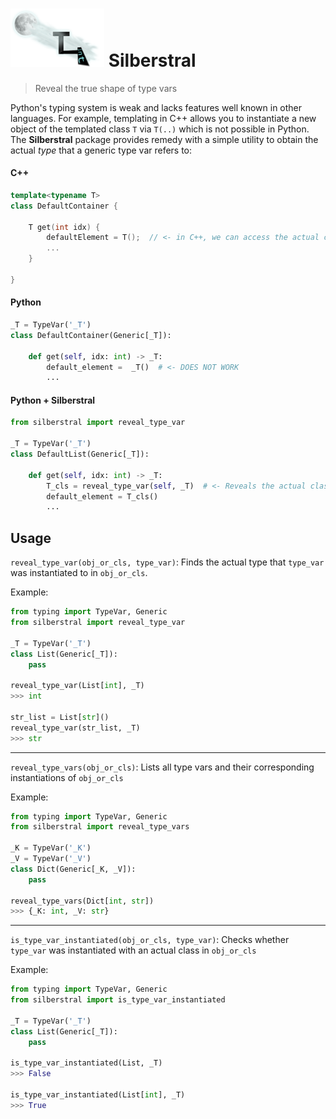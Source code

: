 <img src="logo.png" width="150px"> Silberstral
===========
>Reveal the true shape of type vars

Python's typing system is weak and lacks features well known in other languages. 
For example, templating in C++ allows you to instantiate a new object of the templated class `T` via `T(..)` which is not possible in Python.
The **Silberstral** package provides remedy with a simple utility to obtain the actual *type* that a generic type var refers to:

#### C++
```cpp
template<typename T>
class DefaultContainer {
    
    T get(int idx) {
        defaultElement = T();  // <- in C++, we can access the actual class of T
        ...
    }
    
}
```
#### Python
```python
_T = TypeVar('_T')
class DefaultContainer(Generic[_T]):
    
    def get(self, idx: int) -> _T:
        default_element =  _T()  # <- DOES NOT WORK
        ...
```

#### Python + Silberstral

```python
from silberstral import reveal_type_var

_T = TypeVar('_T')
class DefaultList(Generic[_T]):
    
    def get(self, idx: int) -> _T:
        T_cls = reveal_type_var(self, _T)  # <- Reveals the actual class of _T, e.g., int, str, ...
        default_element = T_cls()
        ...
```

## Usage
`reveal_type_var(obj_or_cls, type_var)`: Finds the actual type that `type_var` was instantiated to in `obj_or_cls`.

Example:
```python
from typing import TypeVar, Generic
from silberstral import reveal_type_var

_T = TypeVar('_T')
class List(Generic[_T]):
    pass

reveal_type_var(List[int], _T)
>>> int

str_list = List[str]()
reveal_type_var(str_list, _T)
>>> str
```
---
`reveal_type_vars(obj_or_cls)`: Lists all type vars and their corresponding instantiations of `obj_or_cls`

Example:
```python
from typing import TypeVar, Generic
from silberstral import reveal_type_vars

_K = TypeVar('_K')
_V = TypeVar('_V')
class Dict(Generic[_K, _V]):
    pass

reveal_type_vars(Dict[int, str])
>>> {_K: int, _V: str}
```
---
`is_type_var_instantiated(obj_or_cls, type_var)`: Checks whether `type_var` was instantiated with an actual class in `obj_or_cls`

Example:

```python
from typing import TypeVar, Generic
from silberstral import is_type_var_instantiated

_T = TypeVar('_T')
class List(Generic[_T]):
    pass

is_type_var_instantiated(List, _T)
>>> False

is_type_var_instantiated(List[int], _T)
>>> True
```
